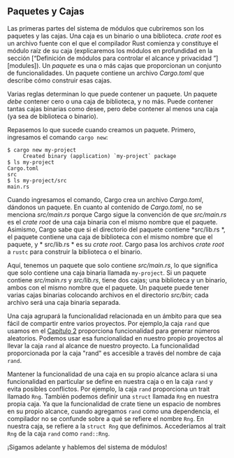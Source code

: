## Paquetes y Cajas

Las primeras partes del sistema de módulos que cubriremos son los paquetes y las cajas. Una
caja es un binario o una biblioteca. *crate root* es un archivo fuente con el que el compilador Rust
comienza y constituye el módulo raíz de su caja (explicaremos los
módulos en profundidad en la sección [“Definición de módulos para controlar el alcance y
privacidad ”][modules]<!-- ignore -->). Un *paquete* es una o más cajas
que proporcionan un conjunto de funcionalidades. Un paquete contiene un archivo *Cargo.toml*
que describe cómo construir esas cajas.

Varias reglas determinan lo que puede contener un paquete. Un paquete *debe* contener
cero o una caja de biblioteca, y no más. Puede contener tantas cajas binarias
como desee, pero debe contener al menos una caja (ya sea de biblioteca o
binario).

Repasemos lo que sucede cuando creamos un paquete. Primero, ingresamos el
comando `cargo new`:

```console
$ cargo new my-project
     Created binary (application) `my-project` package
$ ls my-project
Cargo.toml
src
$ ls my-project/src
main.rs
```

Cuando ingresamos el comando, Cargo crea un archivo *Cargo.toml*, dándonos un
paquete. En cuanto al contenido de *Cargo.toml*, no se menciona
*src/main.rs* porque Cargo sigue la convención de que *src/main.rs* es el
*crate root* de una caja binaria con el mismo nombre que el paquete. Asimismo, Cargo
sabe que si el directorio del paquete contiene *src/lib.rs *, el paquete contiene
una caja de biblioteca con el mismo nombre que el paquete, y * src/lib.rs * es su
*crate root*. Cargo pasa los archivos *crate root* a `rustc` para construir la biblioteca
o el binario.

Aquí, tenemos un paquete que solo contiene *src/main.rs*, lo que significa que solo
contiene una caja binaria llamada `my-project`. Si un paquete contiene *src/main.rs*
y *src/lib.rs*, tiene dos cajas; una biblioteca y un binario, ambos con el mismo
nombre que el paquete. Un paquete puede tener varias cajas binarias colocando archivos
en el directorio *src/bin*; cada archivo será una caja binaria separada.

Una caja agrupará la funcionalidad relacionada en un ámbito para que
sea fácil de compartir entre varios proyectos. Por ejemplo,la
caja `rand` que usamos en el [Capítulo 2][rand]<!-- ignore --> proporciona funcionalidad
para generar números aleatorios. Podemos usar esa funcionalidad en nuestro propio
proyectos al llevar la caja `rand` al alcance de nuestro proyecto.
La funcionalidad proporcionada por la caja "rand" es accesible a través del nombre de caja `rand`.

Mantener la funcionalidad de una caja en su propio alcance aclara si una funcionalidad en particular
se define en nuestra caja o en la caja `rand` y evita
posibles conflictos. Por ejemplo, la caja `rand` proporciona un trait llamado
`Rng`. También podemos definir una `struct` llamada `Rng` en nuestra propia caja. Ya que
la funcionalidad de crate tiene un espacio de nombres en su propio alcance, cuando agregamos `rand` como una
dependencia, el compilador no se confunde sobre a qué se refiere el nombre `Rng`. En
nuestra caja, se refiere a la `struct Rng` que definimos. Accederíamos al
trait `Rng` de la caja `rand` como `rand::Rng`.

¡Sigamos adelante y hablemos del sistema de módulos!

[módulos]: ch07-02-definition-modules-to-control-scope-and-privacy.html
[rand]: ch02-00-guessing-game-tutorial.html#generando-un-numero-aleatorio

